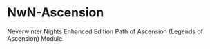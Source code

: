 # NwN-Ascension

Neverwinter Nights Enhanced Edition Path of Ascension (Legends of Ascension) Module
